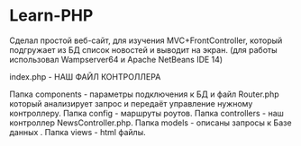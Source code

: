 # Learn-PHP

Сделал простой веб-сайт, для изучения MVC+FrontController, который подгружает из БД список новостей и выводит на экран. (для работы использовал Wampserver64 и Apache NetBeans IDE 14)

index.php - НАШ ФАЙЛ КОНТРОЛЛЕРА

Папка  components - параметры подключения к БД и файл Router.php который анализирует запрос и передаёт управление нужному контроллеру.
Папка config - маршруты роутов.
Папка controllers - наш контроллер NewsController.php.
Папка models - описаны запросы к Базе данных .
Папка views - html файлы.
